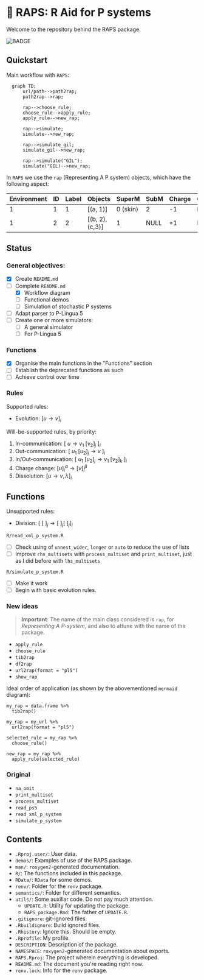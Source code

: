 # 🎤 RAPS: R Aid for P systems
Welcome to the repository behind the RAPS package.

![BADGE](https://img.shields.io/github/checks-status/Xopre/RAPS/develop?color=orange&label=build&style=plastic)

## Quickstart
<!-- Help for mermaid: http://mermaid-js.github.io/mermaid/#/ -->
Main workflow with `RAPS`:
```mermaid
  graph TD;
      url/path-->path2rap;
      path2rap-->rap;
      
      rap-->choose_rule;
      choose_rule-->apply_rule;
      apply_rule-->new_rap;

      rap-->simulate;
      simulate-->new_rap;

      rap-->simulate_gil;
      simulate_gil-->new_rap;

      rap-->simulate("GIL");
      simulate("GIL)-->new_rap;
```

In `RAPS` we use the `rap` (Representing A P system) objects, which have the following aspect:

Environment | ID | Label | Objects         | SuperM   | SubM | Charge | Other_params | 
------------|----|-------|-----------------|----------|------|--------|--------------|
1           | 1  | 1     | [(a, 1)]        | 0 (skin) | 2    |     -1 | NULL         |
1           | 2  | 2     | [(b, 2), (c,3)] | 1        | NULL |     +1 | NULL         |

## Status

### **General objectives:**
- [x] Create `README.md`
- [ ] Complete `README.md`
  - [x] Workflow diagram
  - [ ] Functional demos
  - [ ] Simulation of stochastic P systems

- [ ] Adapt parser to P-Lingua 5
- [ ] Create one or more simulators:
  - [ ] A general simulator
  - [ ] For P-Lingua 5

### **Functions**
- [x] Organise the main functions in the "Functions" section
- [ ] Establish the deprecated functions as such
- [ ] Achieve control over time

### **Rules**

Supported rules:
* Evolution: $[u \rightarrow v]_i$

Will-be-supported rules, by priority:
1. In-communication: $[\ u \rightarrow v_1 \ [v_2]_j\ ]_i$
2. Out-communication: $[\ u_1 \ [u_2]_j \rightarrow v\ ]_i$
3. In/Out-communication: $[\ u_1 \ [u_2]_j \rightarrow v_1 \ [v_2]_k\ ]_i$
2. Charge change: $[u]_i^{\alpha}  \rightarrow [v]_i^{\beta}$
4. Dissolution: $[u \rightarrow v, \lambda]_i$

## Functions

Unsupported rules:
* Division: $[\ [\ ]_j \rightarrow [\ ]_j [\ ]_j]_i$

`R/read_xml_p_system.R`
- [ ] Check using of `unnest_wider`, `longer` or `auto` to reduce the use of lists
- [ ] Improve `rhs_multisets` with `process_multiset` and `print_multiset`, just as I did before with `lhs_multisets`

`R/simulate_p_system.R`
- [ ]  Make it work
  - [ ] Begin with basic evolution rules.
  
### New ideas
> **Important**: The name of the main class considered is `rap`, for *Representing A P-system*, and also to attune with the name of the package.

* `apply_rule`
* `choose_rule`
* `tib2rap`
* `df2rap`
* `url2rap(format = "pl5")`
* `show_rap`

Ideal order of application (as shown by the abovementioned `mermaid` diagram):
```{r}
my_rap = data.frame %>%
  tib2rap()
  
my_rap = my_url %>%
  url2rap(format = "pl5")
  
selected_rule = my_rap %>%
  choose_rule()
  
new_rap = my_rap %>%
  apply_rule(selected_rule)
```

### Original
* `na_omit`
* `print_multiset`
* `process_multiset`
* `read_ps5`
* `read_xml_p_system`
* `simulate_p_system`

## Contents
* `.Rproj.user/`: User data.
* `demos/`: Examples of use of the RAPS package.
* `man/`: `roxygen2`-generated documentation.
* `R/`: The functions included in this package.
* `RData/`: `RData` for some demos.
* `renv/`: Folder for the `renv` package.
* `semantics/`: Folder for different semantics.
* `utils/`: Some auxiliar code. Do not pay much attention.
  * `UPDATE.R`: Utility for updating the package.
  * `RAPS_package.Rmd`: The father of `UPDATE.R`.
* `.gitignore`: git-ignored files.
* `.Rbuildignore`: Build ignored files.
* `.Rhistory`: Ignore this. Should be empty.
* `.Rprofile`: My profile.
* `DESCRIPTION`: Description of the package.
* `NAMESPACE`: `roxygen2`-generated documentation about exports.
* `RAPS.Rproj`: The project wherein everything is developed.
* `README.md`: The document you're reading right now.
* `renv.lock`: Info for the `renv` package.
